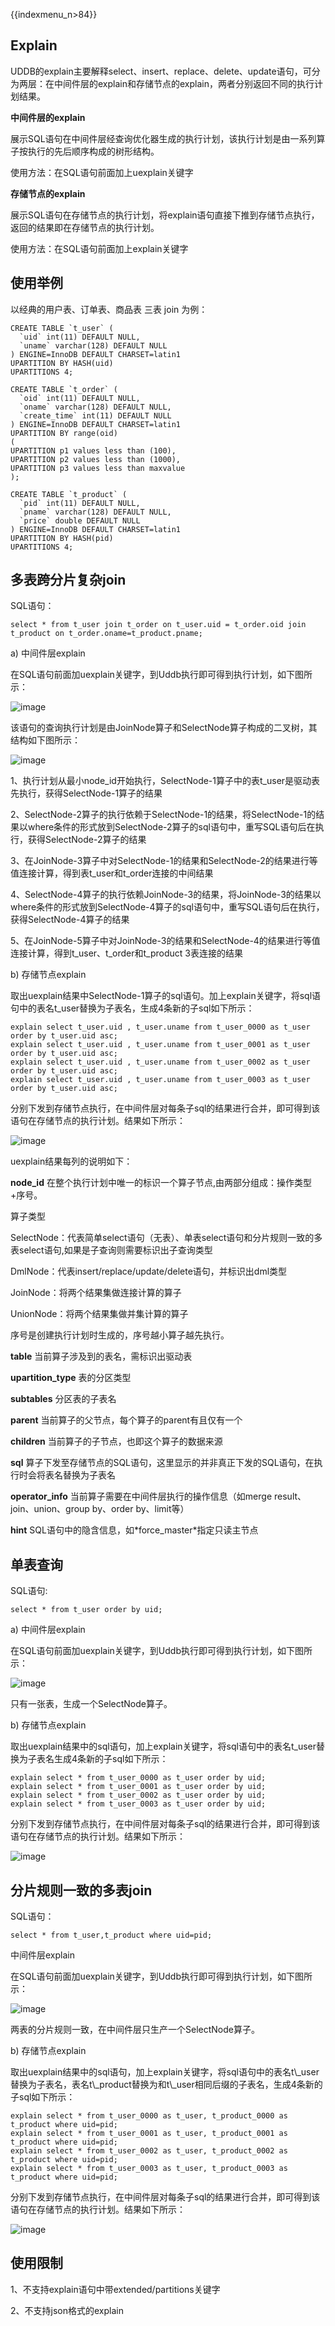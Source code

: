{{indexmenu_n>84}}

## Explain

UDDB的explain主要解释select、insert、replace、delete、update语句，可分为两层：在中间件层的explain和存储节点的explain，两者分别返回不同的执行计划结果。

**中间件层的explain**

展示SQL语句在中间件层经查询优化器生成的执行计划，该执行计划是由一系列算子按执行的先后顺序构成的树形结构。

使用方法：在SQL语句前面加上uexplain关键字

**存储节点的explain**

展示SQL语句在存储节点的执行计划，将explain语句直接下推到存储节点执行，返回的结果即在存储节点的执行计划。

使用方法：在SQL语句前面加上explain关键字

## 使用举例

以经典的用户表、订单表、商品表 三表 join 为例： 
```
CREATE TABLE `t_user` (
  `uid` int(11) DEFAULT NULL,
  `uname` varchar(128) DEFAULT NULL
) ENGINE=InnoDB DEFAULT CHARSET=latin1
UPARTITION BY HASH(uid)
UPARTITIONS 4;  

CREATE TABLE `t_order` (
  `oid` int(11) DEFAULT NULL,
  `oname` varchar(128) DEFAULT NULL,
  `create_time` int(11) DEFAULT NULL
) ENGINE=InnoDB DEFAULT CHARSET=latin1
UPARTITION BY range(oid)
(
UPARTITION p1 values less than (100),
UPARTITION p2 values less than (1000),
UPARTITION p3 values less than maxvalue
);

CREATE TABLE `t_product` (
  `pid` int(11) DEFAULT NULL,
  `pname` varchar(128) DEFAULT NULL,
  `price` double DEFAULT NULL
) ENGINE=InnoDB DEFAULT CHARSET=latin1
UPARTITION BY HASH(pid)
UPARTITIONS 4;
```
## 多表跨分片复杂join

SQL语句： 
```
select * from t_user join t_order on t_user.uid = t_order.oid join t_product on t_order.oname=t_product.pname;
```
a) 中间件层explain

在SQL语句前面加uexplain关键字，到Uddb执行即可得到执行计划，如下图所示：

![image](/images/compatible/多表跨分片复杂join_a\).png)

该语句的查询执行计划是由JoinNode算子和SelectNode算子构成的二叉树，其结构如下图所示：

![image](/images/compatible/uddbexplain02.png)

1、执行计划从最小node_id开始执行，SelectNode-1算子中的表t_user是驱动表先执行，获得SelectNode-1算子的结果

2、SelectNode-2算子的执行依赖于SelectNode-1的结果，将SelectNode-1的结果以where条件的形式放到SelectNode-2算子的sql语句中，重写SQL语句后在执行，获得SelectNode-2算子的结果

3、在JoinNode-3算子中对SelectNode-1的结果和SelectNode-2的结果进行等值连接计算，得到表t_user和t_order连接的中间结果

4、SelectNode-4算子的执行依赖JoinNode-3的结果，将JoinNode-3的结果以where条件的形式放到SelectNode-4算子的sql语句中，重写SQL语句后在执行，获得SelectNode-4算子的结果

5、在JoinNode-5算子中对JoinNode-3的结果和SelectNode-4的结果进行等值连接计算，得到t_user、t_order和t_product
3表连接的结果

b) 存储节点explain

取出uexplain结果中SelectNode-1算子的sql语句。加上explain关键字，将sql语句中的表名t_user替换为子表名，生成4条新的子sql如下所示：
```
explain select t_user.uid , t_user.uname from t_user_0000 as t_user order by t_user.uid asc;
explain select t_user.uid , t_user.uname from t_user_0001 as t_user order by t_user.uid asc;
explain select t_user.uid , t_user.uname from t_user_0002 as t_user order by t_user.uid asc;
explain select t_user.uid , t_user.uname from t_user_0003 as t_user order by t_user.uid asc;
```
分别下发到存储节点执行，在中间件层对每条子sql的结果进行合并，即可得到该语句在存储节点的执行计划。结果如下所示：

![image](/images/compatible/多表跨分片复杂join_b\).png)

uexplain结果每列的说明如下：

**node_id** 
在整个执行计划中唯一的标识一个算子节点,由两部分组成：操作类型+序号。

算子类型

SelectNode：代表简单select语句（无表）、单表select语句和分片规则一致的多表select语句,如果是子查询则需要标识出子查询类型

DmlNode：代表insert/replace/update/delete语句，并标识出dml类型

JoinNode：将两个结果集做连接计算的算子

UnionNode：将两个结果集做并集计算的算子

序号是创建执行计划时生成的，序号越小算子越先执行。

**table** 当前算子涉及到的表名，需标识出驱动表

**upartition\_type** 表的分区类型

**subtables** 分区表的子表名

**parent** 当前算子的父节点，每个算子的parent有且仅有一个

**children** 当前算子的子节点，也即这个算子的数据来源

**sql** 算子下发至存储节点的SQL语句，这里显示的并非真正下发的SQL语句，在执行时会将表名替换为子表名

**operator\_info** 当前算子需要在中间件层执行的操作信息（如merge result、join、union、group
by、order by、limit等）

**hint** SQL语句中的隐含信息，如\*force_master\*指定只读主节点

## 单表查询

SQL语句: 
```
select * from t_user order by uid;
```
a) 中间件层explain

在SQL语句前面加uexplain关键字，到Uddb执行即可得到执行计划，如下图所示：

![image](/images/compatible/uddbexplain04.png)

只有一张表，生成一个SelectNode算子。

b) 存储节点explain

取出uexplain结果中的sql语句，加上explain关键字，将sql语句中的表名t_user替换为子表名生成4条新的子sql如下所示：
```
explain select * from t_user_0000 as t_user order by uid;
explain select * from t_user_0001 as t_user order by uid;
explain select * from t_user_0002 as t_user order by uid;
explain select * from t_user_0003 as t_user order by uid;
```

分别下发到存储节点执行，在中间件层对每条子sql的结果进行合并，即可得到该语句在存储节点的执行计划。结果如下所示：

![image](/images/compatible/单表查询b\).png)

## 分片规则一致的多表join

SQL语句： 
```
select * from t_user,t_product where uid=pid;
```
中间件层explain

在SQL语句前面加uexplain关键字，到Uddb执行即可得到执行计划，如下图所示：

![image](/images/compatible/分片规则一致的多表join_a\).png)

两表的分片规则一致，在中间件层只生产一个SelectNode算子。

b) 存储节点explain

取出uexplain结果中的sql语句，加上explain关键字，将sql语句中的表名t\\\_user替换为子表名，表名t\\\_product替换为和t\\\_user相同后缀的子表名，生成4条新的子sql如下所示：
```
explain select * from t_user_0000 as t_user, t_product_0000 as t_product where uid=pid;
explain select * from t_user_0001 as t_user, t_product_0001 as t_product where uid=pid;
explain select * from t_user_0002 as t_user, t_product_0002 as t_product where uid=pid;
explain select * from t_user_0003 as t_user, t_product_0003 as t_product where uid=pid;
```
分别下发到存储节点执行，在中间件层对每条子sql的结果进行合并，即可得到该语句在存储节点的执行计划。结果如下所示：

![image](/images/compatible/分片规则一致的多表join_b\).png)

## 使用限制

1、不支持explain语句中带extended/partitions关键字

2、不支持json格式的explain
